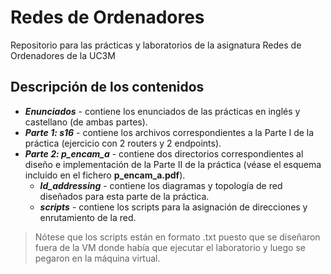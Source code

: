 # Redes de Ordenadores
Repositorio para las prácticas y laboratorios de la asignatura Redes de Ordenadores de la UC3M

## Descripción de los contenidos
- ***Enunciados*** - contiene los enunciados de las prácticas en inglés y castellano (de ambas partes).
- ***Parte 1: s16*** - contiene los archivos correspondientes a la Parte I de la práctica (ejercicio con 2 routers y 2 endpoints).
- ***Parte 2: p_encam_a*** - contiene dos directorios correspondientes al diseño e implementación de la Parte II de la práctica (véase el esquema incluido en el fichero **p_encam_a.pdf**).
  - ***ld_addressing*** - contiene los diagramas y topología de red diseñados para esta parte de la práctica.
  - ***scripts*** - contiene los scripts para la asignación de direcciones y enrutamiento de la red.

> Nótese que los scripts están en formato .txt puesto que se diseñaron fuera de la VM donde había que ejecutar el laboratorio y luego se pegaron en la máquina virtual.
